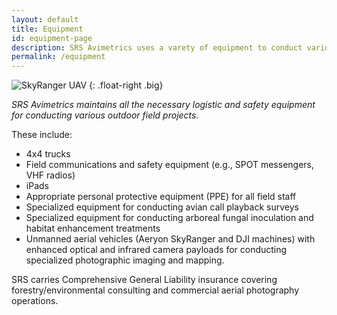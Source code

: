 ```yaml
---
layout: default
title: Equipment
id: equipment-page
description: SRS Avimetrics uses a varety of equipment to conduct various projects to protect endangered species in British Columbia and western North America.
permalink: /equipment
---
```

![SkyRanger UAV]({{site.baseurl}}/assets/img/SkyRanger_hovering.jpg "SkyRanger UAV")
{: .float-right .big}

*SRS Avimetrics maintains all the necessary logistic and safety equipment for conducting various outdoor field projects.*

These include:

* 4x4 trucks
* Field communications and safety equipment (e.g., SPOT messengers, VHF radios)
* iPads
* Appropriate personal protective equipment (PPE) for all field staff
* Specialized equipment for conducting avian call playback surveys
* Specialized equipment for conducting arboreal fungal inoculation and habitat enhancement treatments
* Unmanned aerial vehicles (Aeryon SkyRanger and DJI machines) with enhanced optical and infrared camera payloads for conducting specialized photographic imaging and mapping.

SRS carries Comprehensive General Liability insurance covering forestry/environmental consulting and commercial aerial photography operations.
